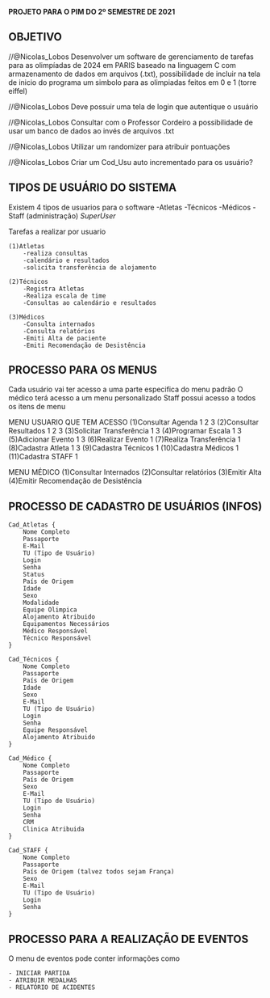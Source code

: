 **PROJETO PARA O PIM DO 2º SEMESTRE DE 2021**

## OBJETIVO

//@Nicolas_Lobos Desenvolver um software de gerenciamento de tarefas para as olimpíadas de 2024 em PARIS
baseado na linguagem C com armazenamento de dados em arquivos (.txt), possibilidade
de incluir na tela de inicio do programa um simbolo para as olimpiadas feitos em 0 e 1
(torre eiffel)

//@Nicolas_Lobos Deve possuir uma tela de login que autentique o usuário

//@Nicolas_Lobos Consultar com o Professor Cordeiro a possibilidade de usar um banco de dados ao 
invés de arquivos .txt

//@Nicolas_Lobos Utilizar um randomizer para atribuir pontuações

//@Nicolas_Lobos Criar um Cod_Usu auto incrementado para os usuário?

## TIPOS DE USUÁRIO DO SISTEMA

Existem 4 tipos de usuarios para o software
    -Atletas
    -Técnicos
    -Médicos
    -Staff (administração) *SuperUser*

Tarefas a realizar por usuario 
    
    (1)Atletas
        -realiza consultas
        -calendário e resultados
        -solicita transferência de alojamento

    (2)Técnicos
        -Registra Atletas
        -Realiza escala de time
        -Consultas ao calendário e resultados

    (3)Médicos
        -Consulta internados
        -Consulta relatórios
        -Emiti Alta de paciente
        -Emiti Recomendação de Desistência


## PROCESSO PARA OS MENUS

Cada usuário vai ter acesso a uma parte especifica do menu padrão
O médico terá acesso a um menu personalizado
Staff possui acesso a todos os itens de menu

MENU                                        USUARIO QUE TEM ACESSO
    (1)Consultar Agenda                     1   2   3
    (2)Consultar Resultados                 1   2   3
    (3)Solicitar Transferência              1   3
    (4)Programar Escala                     1   3
    (5)Adicionar Evento                     1   3
    (6)Realizar Evento                      1
    (7)Realiza Transferência                1
    (8)Cadastra Atleta                      1   3
    (9)Cadastra Técnicos                    1
    (10)Cadastra Médicos                    1
    (11)Cadastra STAFF                      1

MENU MÉDICO
    (1)Consultar Internados
    (2)Consultar relatórios
    (3)Emitir Alta
    (4)Emitir Recomendação de Desistência

## PROCESSO DE CADASTRO DE USUÁRIOS (INFOS)

    Cad_Atletas {
        Nome Completo
        Passaporte
        E-Mail
        TU (Tipo de Usuário)
        Login
        Senha
        Status
        País de Origem
        Idade
        Sexo
        Modalidade
        Equipe Olimpica
        Alojamento Atribuido
        Equipamentos Necessários
        Médico Responsável
        Técnico Responsável
    }

    Cad_Técnicos {
        Nome Completo
        Passaporte
        País de Origem
        Idade
        Sexo
        E-Mail
        TU (Tipo de Usuário)
        Login
        Senha
        Equipe Responsável
        Alojamento Atribuido
    }

    Cad_Médico {
        Nome Completo
        Passaporte
        País de Origem
        Sexo
        E-Mail
        TU (Tipo de Usuário)
        Login
        Senha
        CRM
        Clinica Atribuida
    }

    Cad_STAFF {
        Nome Completo
        Passaporte
        País de Origem (talvez todos sejam França)
        Sexo
        E-Mail
        TU (Tipo de Usuário)
        Login
        Senha
    }

## PROCESSO PARA A REALIZAÇÃO DE EVENTOS

O menu de eventos pode conter informações como 

    - INICIAR PARTIDA
    - ATRIBUIR MEDALHAS
    - RELATÓRIO DE ACIDENTES
